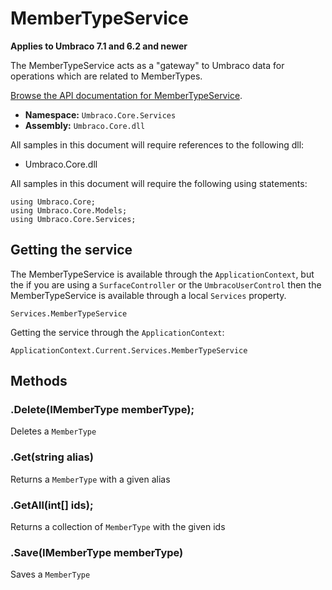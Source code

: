 # MemberTypeService

**Applies to Umbraco 7.1 and 6.2 and newer**

The MemberTypeService acts as a "gateway" to Umbraco data for operations which are related to MemberTypes.

[Browse the API documentation for MemberTypeService](https://our.umbraco.com/apidocs/csharp/api/Umbraco.Core.Services.MemberTypeService.html).

 * **Namespace:** `Umbraco.Core.Services` 
 * **Assembly:** `Umbraco.Core.dll`

All samples in this document will require references to the following dll:

* Umbraco.Core.dll

All samples in this document will require the following using statements:
	
	using Umbraco.Core;
	using Umbraco.Core.Models;
	using Umbraco.Core.Services;

## Getting the service
The MemberTypeService is available through the `ApplicationContext`, but the if you are using a `SurfaceController` or the `UmbracoUserControl` then the MemberTypeService is available through a local `Services` property.

	Services.MemberTypeService

Getting the service through the `ApplicationContext`:

	ApplicationContext.Current.Services.MemberTypeService

## Methods

### .Delete(IMemberType memberType);
Deletes a `MemberType`

### .Get(string alias)
Returns a `MemberType` with a given alias

### .GetAll(int[] ids);
Returns a collection of `MemberType` with the given ids

### .Save(IMemberType memberType)
Saves a `MemberType`
